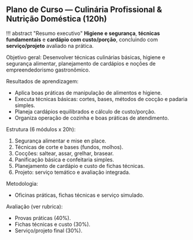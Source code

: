 ## Plano de Curso — Culinária Profissional & Nutrição Doméstica (120h)

!!! abstract "Resumo executivo"
    **Higiene e segurança**, **técnicas fundamentais** e **cardápio com custo/porção**, concluindo com **serviço/projeto** avaliado na prática.

Objetivo geral: Desenvolver técnicas culinárias básicas, higiene e segurança alimentar, planejamento de cardápios e noções de empreendedorismo gastronômico.

Resultados de aprendizagem:
- Aplica boas práticas de manipulação de alimentos e higiene.
- Executa técnicas básicas: cortes, bases, métodos de cocção e padaria simples.
- Planeja cardápios equilibrados e cálculo de custo/porção.
- Organiza operação de cozinha e boas práticas de atendimento.

Estrutura (6 módulos x 20h):
1. Segurança alimentar e mise en place.
2. Técnicas de corte e bases (fundos, molhos).
3. Cocções: saltear, assar, grelhar, brasear.
4. Panificação básica e confeitaria simples.
5. Planejamento de cardápio e custo de fichas técnicas.
6. Projeto: serviço temático e avaliação integrada.

Metodologia:
- Oficinas práticas, fichas técnicas e serviço simulado.

Avaliação (ver rubrica):
- Provas práticas (40%).
- Fichas técnicas e custo (30%).
- Serviço/projeto final (30%).


